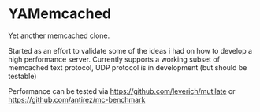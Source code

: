 # YAMemcached

Yet another memcached clone. 

Started as an effort to validate some of the ideas i had on how to develop a high performance server. 
Currently supports a working subset of memcached text protocol, UDP protocol is in development (but should be testable)

Performance can be tested via https://github.com/leverich/mutilate or https://github.com/antirez/mc-benchmark
